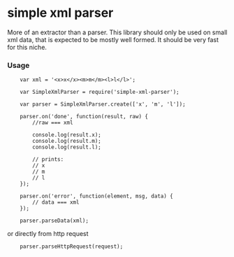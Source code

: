 simple xml parser
=================

More of an extractor than a parser. This library should only be used on small xml data, that is expected to be mostly well formed. It should be very fast for this niche. 


### Usage

```
	var xml = '<x>x</x><m>m</m><l>l</l>';

	var SimpleXmlParser = require('simple-xml-parser');

	var parser = SimpleXmlParser.create(['x', 'm', 'l']);

	parser.on('done', function(result, raw) {
		//raw === xml

		console.log(result.x);
		console.log(result.m);
		console.log(result.l);

		// prints: 
		// x
		// m
		// l
	});

	parser.on('error', function(element, msg, data) {
		// data === xml
	});

	parser.parseData(xml);

```

or directly from http request

```
	parser.parseHttpRequest(request);
```
